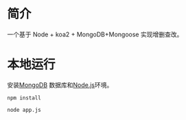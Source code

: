 # 简介
一个基于 Node  + koa2 + MongoDB+Mongoose 实现增删查改。

# 本地运行
安装[MongoDB](https://www.mongodb.com/download-center?jmp=nav#atlas) 数据库和[Node.js](https://nodejs.org/en/)环境。
	
	npm install
	
	node app.js
	


